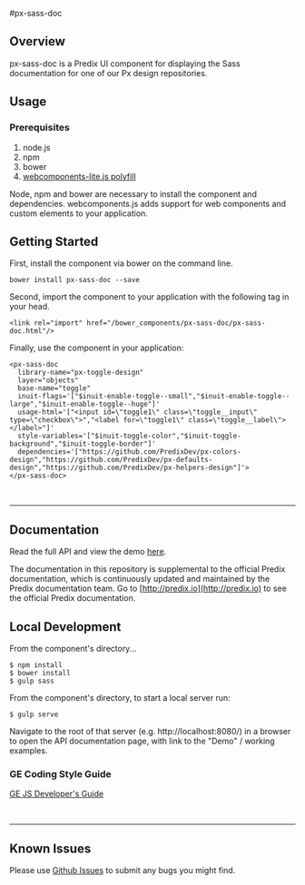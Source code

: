 #px-sass-doc

## Overview

px-sass-doc is a Predix UI component for displaying the Sass documentation for one of our Px design repositories.

## Usage

### Prerequisites
1. node.js
2. npm
3. bower
4. [webcomponents-lite.js polyfill](https://github.com/webcomponents/webcomponentsjs)

Node, npm and bower are necessary to install the component and dependencies. webcomponents.js adds support for web components and custom elements to your application.

## Getting Started

First, install the component via bower on the command line.

```
bower install px-sass-doc --save
```

Second, import the component to your application with the following tag in your head.

```
<link rel="import" href="/bower_components/px-sass-doc/px-sass-doc.html"/>
```

Finally, use the component in your application:

```
<px-sass-doc
  library-name="px-toggle-design"
  layer="objects"
  base-name="toggle"
  inuit-flags='["$inuit-enable-toggle--small","$inuit-enable-toggle--large","$inuit-enable-toggle--huge"]'
  usage-html='["<input id=\"toggle1\" class=\"toggle__input\" type=\"checkbox\">","<label for=\"toggle1\" class=\"toggle__label\"></label>"]'
  style-variables='["$inuit-toggle-color","$inuit-toggle-background","$inuit-toggle-border"]'
  dependencies='["https://github.com/PredixDev/px-colors-design","https://github.com/PredixDev/px-defaults-design","https://github.com/PredixDev/px-helpers-design"]'>
</px-sass-doc>
```

<br />
<hr />

## Documentation

Read the full API and view the demo [here](https://predixdev.github.io/px-sass-doc).

The documentation in this repository is supplemental to the official Predix documentation, which is continuously updated and maintained by the Predix documentation team. Go to [http://predix.io](http://predix.io)  to see the official Predix documentation.


## Local Development

From the component's directory...

```
$ npm install
$ bower install
$ gulp sass
```

From the component's directory, to start a local server run:

```
$ gulp serve
```

Navigate to the root of that server (e.g. http://localhost:8080/) in a browser to open the API documentation page, with link to the "Demo" / working examples.

### GE Coding Style Guide
[GE JS Developer's Guide](https://github.com/GeneralElectric/javascript)

<br />
<hr />

## Known Issues

Please use [Github Issues](https://github.com/PredixDev/px-sass-doc/issues) to submit any bugs you might find.
